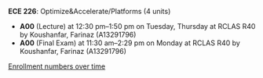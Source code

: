 **ECE 226**: Optimize&Accelerate/Platforms (4 units)

- **A00** (Lecture) at 12:30 pm–1:50 pm on Tuesday, Thursday at RCLAS R40 by Koushanfar, Farinaz (A13291796)
- **A00** (Final Exam) at 11:30 am–2:29 pm on Monday at RCLAS R40 by Koushanfar, Farinaz (A13291796)

[Enrollment numbers over time](./ECE226.tsv)
